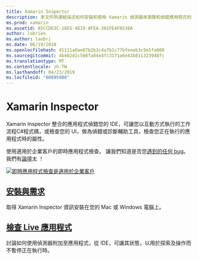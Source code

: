 ```yaml
---
title: Xamarin Inspector
description: 本文件所連結描述如何安裝和使用 Xamarin 偵測器來瀏覽和偵錯應用程式的指南。
ms.prod: xamarin
ms.assetid: A5CCD63C-18E5-4D19-AFEA-301FE4F8538A
author: lobrien
ms.author: laobri
ms.date: 06/19/2018
ms.openlocfilehash: 41111a0ae87b2b1c4a7b1c77bfeeeb3c9e5fa000
ms.sourcegitcommit: 4b402d1c508fa84e4fc3171a6e43b811323948fc
ms.translationtype: MT
ms.contentlocale: zh-TW
ms.lasthandoff: 04/23/2019
ms.locfileid: "60895988"
---
```

# <a name="xamarin-inspector"></a>Xamarin Inspector

Xamarin Inspector 整合的應用程式偵錯您的 IDE，可讓您以互動方式執行的工作流程C#程式碼，或檢查您的 UI，做為偵錯或診斷輔助工具，檢查您正在執行的應用程式時的屬性。

使用適用於企業客戶的即時應用程式檢查。 讓我們知道是否您[遇到的任何 bug](~/tools/inspector/install.md#reporting-bugs)。 我們有[論壇](https://forums.xamarin.com/categories/inspector)太 ！

[![](images/interactive-1.0.0-bike-inspect-3d-small.png "即時應用程式檢查是適用於企業客戶")](images/interactive-1.0.0-bike-inspect-3d.png#lightbox)

## <a name="installation-and-requirementstoolsinspectorinstallmd"></a>[安裝與需求](~/tools/inspector/install.md)

取得 Xamarin Inspector 資訊安裝在您的 Mac 或 Windows 電腦上。

## <a name="inspecting-live-applicationstoolsinspectorinspectmd"></a>[檢查 Live 應用程式](~/tools/inspector/inspect.md)

討論如何使用偵測器附加至應用程式，從 IDE，可讓其狀態，以用於探索及操作而不暫停正在執行時。


